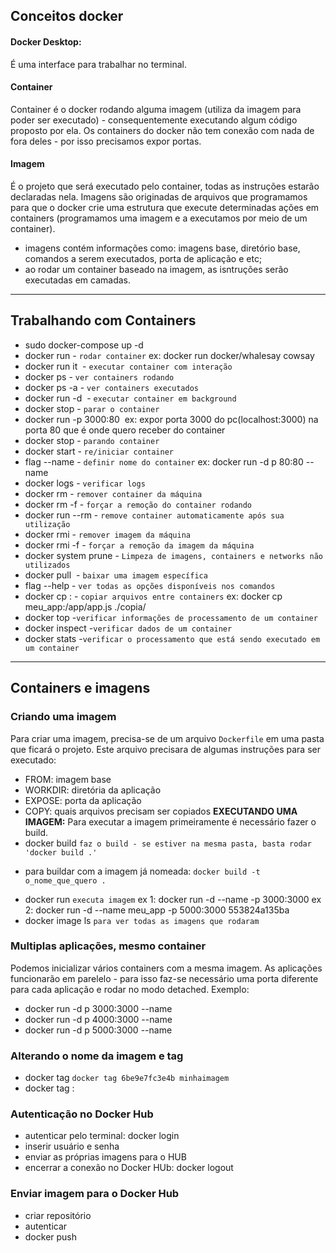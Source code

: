 ## Conceitos docker
#### Docker Desktop:
É uma interface para trabalhar no terminal.

#### Container
Container é o docker rodando alguma imagem (utiliza da imagem para poder ser executado) - consequentemente executando algum código proposto por ela.
Os containers do docker não tem conexão com nada de fora deles - por isso precisamos expor portas. 

#### Imagem
É o projeto que será executado pelo container, todas as instruções estarão declaradas nela. 
Imagens são originadas de arquivos que programamos para que o docker crie uma estrutura que execute determinadas ações em containers (programamos uma imagem e a executamos por meio de um container).
* imagens contém informações como: imagens base, diretório base, comandos a serem executados, porta de aplicação e etc;
* ao rodar um container baseado na imagem, as isntruções serão executadas em camadas.


------------------------------------

## Trabalhando com Containers
* sudo docker-compose up -d
* docker run - `rodar container`
ex: docker run docker/whalesay cowsay
* docker run it <image> - `executar container com interação`
* docker ps - `ver containers rodando`
* docker ps -a - `ver containers executados`
* docker run -d <image> - `executar container em background`
* docker stop <nome> - `parar o container`
* docker run -p 3000:80 <image> 
ex: expor porta 3000 do pc(localhost:3000) na porta 80 que é onde quero receber do container
* docker stop <id ou nome> - `parando container`
* docker start <id> - `re/iniciar container`
* flag --name - `definir nome do container`
ex: docker run -d p 80:80  --name <nomeQueQuero>
* docker logs <id> - `verificar logs`
* docker rm <id> - `remover container da máquina`
* docker rm <id>  -f - `forçar a remoção do container rodando`
* docker run --rm <id> - `remove container automaticamente após sua utilização`
* docker rmi <id imagem> - `remover imagem da máquina`
* docker rmi <id imagem> -f - `forçar a remoção da imagem da máquina`
* docker system prune - `Limpeza de imagens, containers e networks não utilizados`
* docker pull <image> - `baixar uma imagem específica`
* flag --help - `ver todas as opções disponíveis nos comandos`
* docker cp <nome container>:<caminho><onde quero a copia> - `copiar arquivos entre containers`
ex: docker cp meu_app:/app/app.js ./copia/
* docker top <nome> -`verificar informações de processamento de um container`
* docker inspect <nome> -`verificar dados de um container`
* docker stats -`verificar o processamento que está sendo executado em um container`


 ------------------------------------
## Containers e imagens
### Criando uma imagem
Para criar uma imagem, precisa-se de um arquivo `Dockerfile` em uma pasta que ficará o projeto. Este arquivo precisara de algumas instruções para ser executado:
 * FROM: imagem base
 * WORKDIR: diretória da aplicação 
 * EXPOSE: porta da aplicação 
 * COPY: quais arquivos precisam ser copiados
**EXECUTANDO UMA IMAGEM:** Para executar a imagem primeiramente é necessário fazer o build. 
* docker build <diretorio da imagem> `faz o build - se estiver na mesma pasta, basta rodar 'docker build .'`
- para buildar com a imagem já nomeada: `docker build -t o_nome_que_quero .`
* docker run <id imagem> `executa imagem`
ex 1: docker run -d --name <nome que eu quero> -p 3000:3000 <id image>
ex 2: docker run -d --name meu_app -p 5000:3000 553824a135ba
* docker image ls `para ver todas as imagens que rodaram`
### Multiplas aplicações, mesmo container
Podemos inicializar vários containers com a mesma imagem. 
As aplicações funcionarão em parelelo - para isso faz-se necessário uma porta diferente para cada aplicação e rodar no modo detached.
Exemplo: 
- docker run -d p 3000:3000  --name <nomeQueQuero1>
- docker run -d p 4000:3000  --name <nomeQueQuero2>
- docker run -d p 5000:3000  --name <nomeQueQuero3>
### Alterando o nome da imagem e tag
- docker tag <id imagem> `docker tag 6be9e7fc3e4b minhaimagem`
- docker tag <nome>:<tag>
### Autenticação no Docker Hub
- autenticar pelo terminal: docker login
- inserir usuário e senha
- enviar as próprias imagens para o HUB
- encerrar a conexão no Docker HUb: docker logout
### Enviar imagem para o Docker Hub
- criar repositório
- autenticar
- docker push <image>
